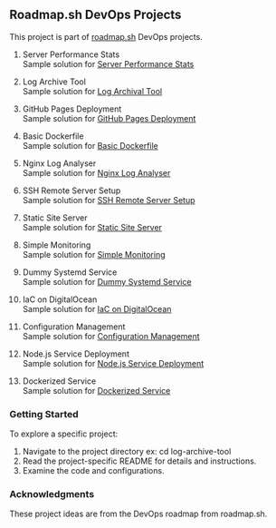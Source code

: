 

## Roadmap.sh DevOps Projects
This project is part of [roadmap.sh](https://roadmap.sh/projects) DevOps projects.

1. Server Performance Stats \
Sample solution for [Server Performance Stats](https://roadmap.sh/projects/server-stats)

2. Log Archive Tool \
Sample solution for [Log Archival Tool](https://roadmap.sh/projects/log-archive-tool)

3. GitHub Pages Deployment \
Sample solution for [GitHub Pages Deployment](https://roadmap.sh/projects/github-actions-deployment-workflow)

4. Basic Dockerfile \
Sample solution for [Basic Dockerfile](https://roadmap.sh/projects/basic-dockerfile)

5. Nginx Log Analyser \
Sample solution for [Nginx Log Analyser](https://roadmap.sh/projects/nginx-log-analyser)

6. SSH Remote Server Setup \
Sample solution for [SSH Remote Server Setup](https://roadmap.sh/projects/ssh-remote-server-setup)

7. Static Site Server \
Sample solution for [Static Site Server](https://roadmap.sh/projects/static-site-server)

8. Simple Monitoring \
Sample solution for [Simple Monitoring](https://roadmap.sh/projects/simple-monitoring-dashboard)

9. Dummy Systemd Service \
Sample solution for [Dummy Systemd Service](https://roadmap.sh/projects/dummy-systemd-service)

10. IaC on DigitalOcean\
Sample solution for [IaC on DigitalOcean](https://roadmap.sh/projects/iac-digitalocean)

11. Configuration Management\
Sample solution for [Configuration Management](https://roadmap.sh/projects/configuration-management)

12. Node.js Service Deployment\
Sample solution for [Node.js Service Deployment](https://roadmap.sh/projects/nodejs-service-deployment)

13. Dockerized Service\
Sample solution for [Dockerized Service](https://roadmap.sh/projects/dockerized-service-deployment)



### Getting Started

To explore a specific project:

1. Navigate to the project directory ex: cd log-archive-tool
2. Read the project-specific README for details and instructions.
3. Examine the code and configurations.


### Acknowledgments

These project ideas are from the DevOps roadmap from roadmap.sh.

